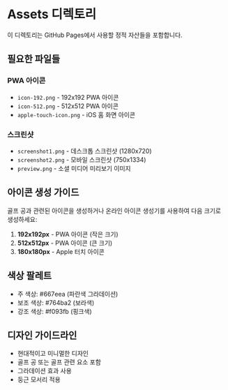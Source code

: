 # Assets 디렉토리

이 디렉토리는 GitHub Pages에서 사용할 정적 자산들을 포함합니다.

## 필요한 파일들

### PWA 아이콘
- `icon-192.png` - 192x192 PWA 아이콘
- `icon-512.png` - 512x512 PWA 아이콘
- `apple-touch-icon.png` - iOS 홈 화면 아이콘

### 스크린샷
- `screenshot1.png` - 데스크톱 스크린샷 (1280x720)
- `screenshot2.png` - 모바일 스크린샷 (750x1334)
- `preview.png` - 소셜 미디어 미리보기 이미지

## 아이콘 생성 가이드

골프 공과 관련된 아이콘을 생성하거나 온라인 아이콘 생성기를 사용하여 다음 크기로 생성하세요:

1. **192x192px** - PWA 아이콘 (작은 크기)
2. **512x512px** - PWA 아이콘 (큰 크기)
3. **180x180px** - Apple 터치 아이콘

## 색상 팔레트

- 주 색상: #667eea (파란색 그라데이션)
- 보조 색상: #764ba2 (보라색)
- 강조 색상: #f093fb (핑크색)

## 디자인 가이드라인

- 현대적이고 미니멀한 디자인
- 골프 공 또는 골프 관련 요소 포함
- 그라데이션 효과 사용
- 둥근 모서리 적용
